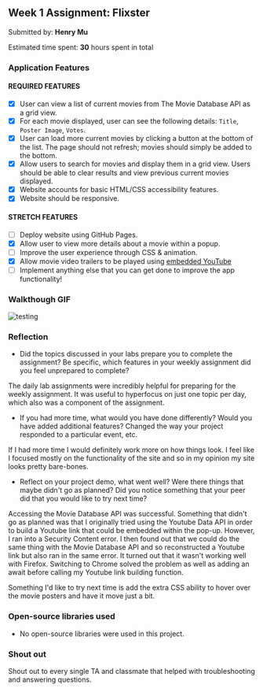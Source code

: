 ## Week 1 Assignment: Flixster

Submitted by: **Henry Mu**

Estimated time spent: **30** hours spent in total


### Application Features

#### REQUIRED FEATURES

- [X] User can view a list of current movies from The Movie Database API as a grid view.
- [X] For each movie displayed, user can see the following details: `Title`, `Poster Image`, `Votes`.
- [X] User can load more current movies by clicking a button at the bottom of the list. The page should not refresh; movies should simply be added to the bottom.
- [X] Allow users to search for movies and display them in a grid view. Users should be able to clear results and view previous current movies displayed.
- [X] Website accounts for basic HTML/CSS accessibility features.
- [X] Website should be responsive.

#### STRETCH FEATURES

- [ ] Deploy website using GitHub Pages. 
- [X] Allow user to view more details about a movie within a popup.
- [ ] Improve the user experience through CSS & animation.
- [X] Allow movie video trailers to be played using [embedded YouTube](https://support.google.com/youtube/answer/171780?hl=en)
- [ ] Implement anything else that you can get done to improve the app functionality!

### Walkthough GIF

<!-- <img src="https://www.loom.com/share/ac0ff86224a84a8b8fc500e9fcbccd1d" width=250><br> -->
![testing](https://www.loom.com/share/ac0ff86224a84a8b8fc500e9fcbccd1d)

### Reflection

* Did the topics discussed in your labs prepare you to complete the assignment? Be specific, which features in your weekly assignment did you feel unprepared to complete?

The daily lab assignments were incredibly helpful for preparing for the weekly assignment. It was useful to hyperfocus on just one topic per day, which also was a component of the assignment. 

* If you had more time, what would you have done differently? Would you have added additional features? Changed the way your project responded to a particular event, etc.
  
If I had more time I would definitely work more on how things look. I feel like I focused mostly on the functionality of the site and so in my opinion my site looks pretty bare-bones. 

* Reflect on your project demo, what went well? Were there things that maybe didn't go as planned? Did you notice something that your peer did that you would like to try next time?

Accessing the Movie Database API was successful. Something that didn't go as planned was that I originally tried using the Youtube Data API in order to build a Youtube link that could be embedded within the pop-up. However, I ran into a Security Content error. I then found out that we could do the same thing with the Movie Database API and so reconstructed a Youtube link but also ran in the same error. It turned out that it wasn't working well with Firefox. Switching to Chrome solved the problem as well as adding an await before calling my Youtube link building function. 

Something I'd like to try next time is add the extra CSS ability to hover over the movie posters and have it move just a bit. 

### Open-source libraries used

- No open-source libraries were used in this project.

### Shout out

Shout out to every single TA and classmate that helped with troubleshooting and answering questions.
